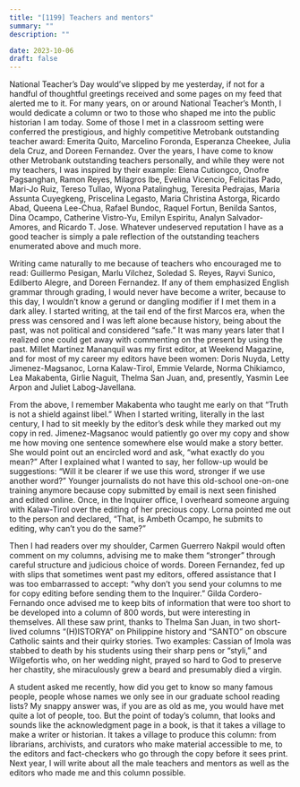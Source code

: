 ```yaml
---
title: "[1199] Teachers and mentors"
summary: ""
description: ""

date: 2023-10-06
draft: false
---
```


National Teacher’s Day would’ve slipped by me yesterday, if not for a handful of thoughtful greetings received and some pages on my feed that alerted me to it. For many years, on or around National Teacher’s Month, I would dedicate a column or two to those who shaped me into the public historian I am today. Some of those I met in a classroom setting were conferred the prestigious, and highly competitive Metrobank outstanding teacher award: Emerita Quito, Marcelino Foronda, Esperanza Cheekee, Julia dela Cruz, and Doreen Fernandez. Over the years, I have come to know other Metrobank outstanding teachers personally, and while they were not my teachers, I was inspired by their example: Elena Cutiongco, Onofre Pagsanghan, Ramon Reyes, Milagros Ibe, Evelina Vicencio, Felicitas Pado, Mari-Jo Ruiz, Tereso Tullao, Wyona Patalinghug, Teresita Pedrajas, Maria Assunta Cuyegkeng, Priscelina Legasto, Maria Christina Astorga, Ricardo Abad, Queena Lee-Chua, Rafael Bundoc, Raquel Fortun, Benilda Santos, Dina Ocampo, Catherine Vistro-Yu, Emilyn Espiritu, Analyn Salvador-Amores, and Ricardo T. Jose. Whatever undeserved reputation I have as a good teacher is simply a pale reflection of the outstanding teachers enumerated above and much more.

Writing came naturally to me because of teachers who encouraged me to read: Guillermo Pesigan, Marlu Vilchez, Soledad S. Reyes, Rayvi Sunico, Edilberto Alegre, and Doreen Fernandez. If any of them emphasized English grammar through grading, I would never have become a writer, because to this day, I wouldn’t know a gerund or dangling modifier if I met them in a dark alley. I started writing, at the tail end of the first Marcos era, when the press was censored and I was left alone because history, being about the past, was not political and considered “safe.” It was many years later that I realized one could get away with commenting on the present by using the past. Millet Martinez Mananquil was my first editor, at Weekend Magazine, and for most of my career my editors have been women: Doris Nuyda, Letty Jimenez-Magsanoc, Lorna Kalaw-Tirol, Emmie Velarde, Norma Chikiamco, Lea Makabenta, Girlie Naguit, Thelma San Juan, and, presently, Yasmin Lee Arpon and Juliet Labog-Javellana.

From the above, I remember Makabenta who taught me early on that “Truth is not a shield against libel.” When I started writing, literally in the last century, I had to sit meekly by the editor’s desk while they marked out my copy in red. Jimenez-Magsanoc would patiently go over my copy and show me how moving one sentence somewhere else would make a story better. She would point out an encircled word and ask, “what exactly do you mean?” After I explained what I wanted to say, her follow-up would be suggestions: “Will it be clearer if we use this word, stronger if we use another word?” Younger journalists do not have this old-school one-on-one training anymore because copy submitted by email is next seen finished and edited online. Once, in the Inquirer office, I overheard someone arguing with Kalaw-Tirol over the editing of her precious copy. Lorna pointed me out to the person and declared, “That, is Ambeth Ocampo, he submits to editing, why can’t you do the same?”

Then I had readers over my shoulder, Carmen Guerrero Nakpil would often comment on my columns, advising me to make them “stronger” through careful structure and judicious choice of words. Doreen Fernandez, fed up with slips that sometimes went past my editors, offered assistance that I was too embarrassed to accept: “why don’t you send your columns to me for copy editing before sending them to the Inquirer.” Gilda Cordero-Fernando once advised me to keep bits of information that were too short to be developed into a column of 800 words, but were interesting in themselves. All these saw print, thanks to Thelma San Juan, in two short-lived columns “(H)ISTORYA” on Philippine history and “SANTO” on obscure Catholic saints and their quirky stories. Two examples: Cassian of Imola was stabbed to death by his students using their sharp pens or “styli,” and Wilgefortis who, on her wedding night, prayed so hard to God to preserve her chastity, she miraculously grew a beard and presumably died a virgin.

A student asked me recently, how did you get to know so many famous people, people whose names we only see in our graduate school reading lists? My snappy answer was, if you are as old as me, you would have met quite a lot of people, too. But the point of today’s column, that looks and sounds like the acknowledgment page in a book, is that it takes a village to make a writer or historian. It takes a village to produce this column: from librarians, archivists, and curators who make material accessible to me, to the editors and fact-checkers who go through the copy before it sees print. Next year, I will write about all the male teachers and mentors as well as the editors who made me and this column possible.
